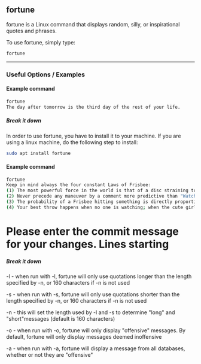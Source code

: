 fortune
-------
fortune is a Linux command that displays random, silly, or inspirational quotes and phrases.

To use fortune, simply type:
~~~ bash
fortune
~~~

---

### Useful Options / Examples

#### Example command
~~~ bash
fortune
The day after tomorrow is the third day of the rest of your life.
~~~
##### Break it down
In order to use fortune, you have to install it to your machine. If you are using a linux machine, do the following step to install:
~~~ bash
sudo apt install fortune
~~~
#### Example command
~~~ bash
fortune
Keep in mind always the four constant Laws of Frisbee:
(1) The most powerful force in the world is that of a disc straining to land under a car, just out of reach (this force is technically termed "car suck").
(2) Never precede any maneuver by a comment more predictive than "Watch this!"
(3) The probability of a Frisbee hitting something is directly proportional to the cost of hitting it.  For instance, a Frisbee will always head directly towards a policeman or a little old lady rather than the beat up Chevy.
(4) Your best throw happens when no one is watching; when the cute girl you've been trying to impress is watching, the Frisbee will invariably bounce out of your hand or hit you in the head and knock you silly.
~~~
# Please enter the commit message for your changes. Lines starting
##### Break it down
-l - when run with -l, fortune will only use quotations longer than the length specified by -n, or 160 characters if -n is not used

-s - when run with -s, fortune will only use quotations shorter than the length specified by -n, or 160 characters if -n is not used

-n - this will set the length used by -l and -s to determine "long" and "short"messages (default is 160 characters)

-o - when run with -o, fortune will only display "offensive" messages. By default, fortune will only display messages deemed inoffensive

-a - when run with -a, fortune will display a message from all databases, whether or not they are "offensive"
